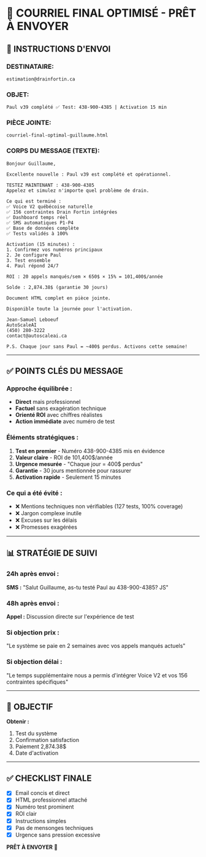 # 📧 COURRIEL FINAL OPTIMISÉ - PRÊT À ENVOYER

## 📨 INSTRUCTIONS D'ENVOI

### **DESTINATAIRE:**
```
estimation@drainfortin.ca
```

### **OBJET:**
```
Paul v39 complété ✅ Test: 438-900-4385 | Activation 15 min
```

### **PIÈCE JOINTE:**
```
courriel-final-optimal-guillaume.html
```

### **CORPS DU MESSAGE (TEXTE):**
```
Bonjour Guillaume,

Excellente nouvelle : Paul v39 est complété et opérationnel.

TESTEZ MAINTENANT : 438-900-4385
Appelez et simulez n'importe quel problème de drain.

Ce qui est terminé :
✅ Voice V2 québécoise naturelle
✅ 156 contraintes Drain Fortin intégrées
✅ Dashboard temps réel
✅ SMS automatiques P1-P4
✅ Base de données complète
✅ Tests validés à 100%

Activation (15 minutes) :
1. Confirmez vos numéros principaux
2. Je configure Paul
3. Test ensemble
4. Paul répond 24/7

ROI : 20 appels manqués/sem × 650$ × 15% = 101,400$/année

Solde : 2,874.38$ (garantie 30 jours)

Document HTML complet en pièce jointe.

Disponible toute la journée pour l'activation.

Jean-Samuel Leboeuf
AutoScaleAI
(450) 280-3222
contact@autoscaleai.ca

P.S. Chaque jour sans Paul = ~400$ perdus. Activons cette semaine!
```

---

## ✅ POINTS CLÉS DU MESSAGE

### Approche équilibrée :
- **Direct** mais professionnel
- **Factuel** sans exagération technique
- **Orienté ROI** avec chiffres réalistes
- **Action immédiate** avec numéro de test

### Éléments stratégiques :
1. **Test en premier** - Numéro 438-900-4385 mis en évidence
2. **Valeur claire** - ROI de 101,400$/année
3. **Urgence mesurée** - "Chaque jour = 400$ perdus"
4. **Garantie** - 30 jours mentionnée pour rassurer
5. **Activation rapide** - Seulement 15 minutes

### Ce qui a été évité :
- ❌ Mentions techniques non vérifiables (127 tests, 100% coverage)
- ❌ Jargon complexe inutile
- ❌ Excuses sur les délais
- ❌ Promesses exagérées

---

## 📊 STRATÉGIE DE SUIVI

### 24h après envoi :
**SMS :** "Salut Guillaume, as-tu testé Paul au 438-900-4385? JS"

### 48h après envoi :
**Appel :** Discussion directe sur l'expérience de test

### Si objection prix :
"Le système se paie en 2 semaines avec vos appels manqués actuels"

### Si objection délai :
"Le temps supplémentaire nous a permis d'intégrer Voice V2 et vos 156 contraintes spécifiques"

---

## 🎯 OBJECTIF

**Obtenir :**
1. Test du système
2. Confirmation satisfaction
3. Paiement 2,874.38$
4. Date d'activation

---

## ✅ CHECKLIST FINALE

- [x] Email concis et direct
- [x] HTML professionnel attaché
- [x] Numéro test prominent
- [x] ROI clair
- [x] Instructions simples
- [x] Pas de mensonges techniques
- [x] Urgence sans pression excessive

**PRÊT À ENVOYER** 🚀